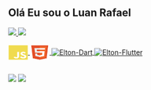 ## Olá Eu sou o Luan Rafael


<div>
  <a href="https://github.com/Luan-Rafael">
  <img height="180em" src="https://github-readme-stats.vercel.app/api?username=Luan-Rafael&show_icons=true&theme=dracula&include_all_commits=true&count_private=true"/>
  <img height="180em" src="https://github-readme-stats.vercel.app/api/top-langs/?username=Luan-Rafael&layout=compact&langs_count=16&theme=dracula"/>  
</div>  
  
<div style="display: inline_block"><br>
  <img align="center" alt="Elton-Js" height="30" width="40" src="https://raw.githubusercontent.com/devicons/devicon/master/icons/javascript/javascript-plain.svg">
  
  
  <img align="center" alt="Elton-HTML" height="30" width="40" src="https://raw.githubusercontent.com/devicons/devicon/master/icons/html5/html5-original.svg">
  <img align="center" alt="Elton-Dart" height="30" width="40" src="https://cdn.jsdelivr.net/gh/devicons/devicon/icons/dart/dart-plain-wordmark.svg">
  <img align="center" alt="Elton-Flutter" height="30" width="40" src="https://cdn.jsdelivr.net/gh/devicons/devicon/icons/flutter/flutter-plain.svg">

</div>
 
 ## 
  
  <div>
   <a href = "mailto:elton.vmontilha@gmail.com"><img src="https://img.shields.io/badge/-Gmail-%23333?style=for-the-badge&logo=gmail&logoColor=white" target="_blank"></a>  
   <a href="https://www.linkedin.com/in/luanraff/" target="_blank"><img src="https://img.shields.io/badge/-LinkedIn-%230077B5?style=for-the-badge&logo=linkedin&logoColor=white" target="_blank"></a> 
    
    
  </div>
